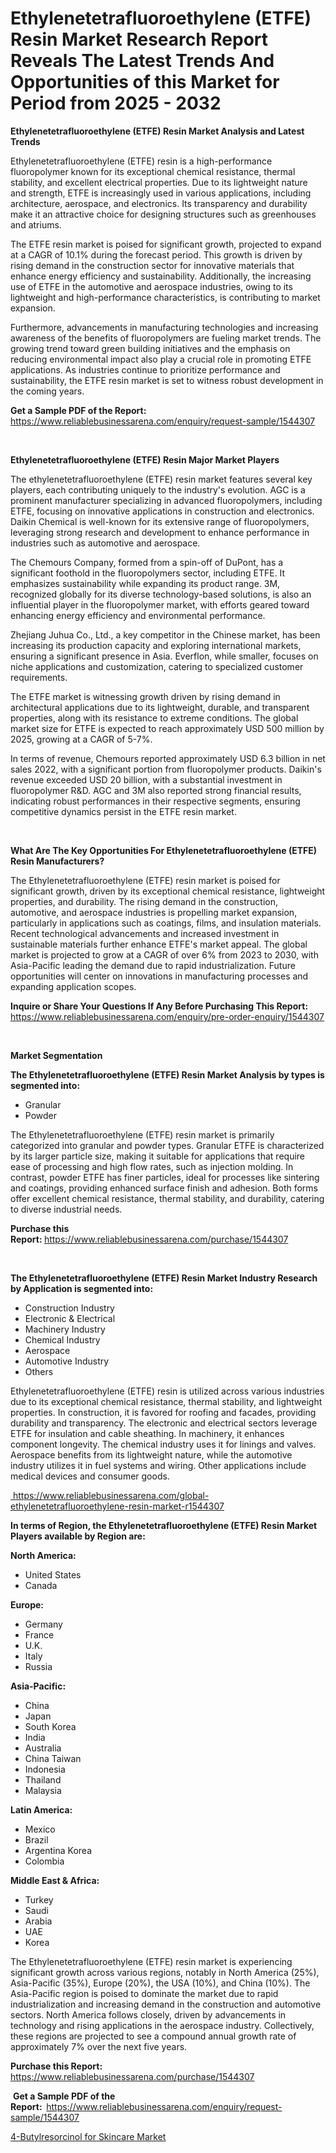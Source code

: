 <p><h1>Ethylenetetrafluoroethylene (ETFE) Resin Market Research Report Reveals The Latest Trends And Opportunities of this Market for Period from 2025 - 2032</h1></p><p><strong>Ethylenetetrafluoroethylene (ETFE) Resin Market Analysis and Latest Trends</strong></p>
<p><p>Ethylenetetrafluoroethylene (ETFE) resin is a high-performance fluoropolymer known for its exceptional chemical resistance, thermal stability, and excellent electrical properties. Due to its lightweight nature and strength, ETFE is increasingly used in various applications, including architecture, aerospace, and electronics. Its transparency and durability make it an attractive choice for designing structures such as greenhouses and atriums.</p><p>The ETFE resin market is poised for significant growth, projected to expand at a CAGR of 10.1% during the forecast period. This growth is driven by rising demand in the construction sector for innovative materials that enhance energy efficiency and sustainability. Additionally, the increasing use of ETFE in the automotive and aerospace industries, owing to its lightweight and high-performance characteristics, is contributing to market expansion.</p><p>Furthermore, advancements in manufacturing technologies and increasing awareness of the benefits of fluoropolymers are fueling market trends. The growing trend toward green building initiatives and the emphasis on reducing environmental impact also play a crucial role in promoting ETFE applications. As industries continue to prioritize performance and sustainability, the ETFE resin market is set to witness robust development in the coming years.</p></p>
<p><strong>Get a Sample PDF of the Report:&nbsp;</strong> <a href="https://www.reliablebusinessarena.com/enquiry/request-sample/1544307?utm_campaign=2138&utm_medium=2&utm_source=Github&utm_content=ia&utm_term=01022025&utm_id=ethylenetetrafluoroethylene-etfe-resin">https://www.reliablebusinessarena.com/enquiry/request-sample/1544307</a></p>
<p>&nbsp;</p>
<p><strong>Ethylenetetrafluoroethylene (ETFE) Resin Major Market Players</strong></p>
<p><p>The ethylenetetrafluoroethylene (ETFE) resin market features several key players, each contributing uniquely to the industry's evolution. AGC is a prominent manufacturer specializing in advanced fluoropolymers, including ETFE, focusing on innovative applications in construction and electronics. Daikin Chemical is well-known for its extensive range of fluoropolymers, leveraging strong research and development to enhance performance in industries such as automotive and aerospace.</p><p>The Chemours Company, formed from a spin-off of DuPont, has a significant foothold in the fluoropolymers sector, including ETFE. It emphasizes sustainability while expanding its product range. 3M, recognized globally for its diverse technology-based solutions, is also an influential player in the fluoropolymer market, with efforts geared toward enhancing energy efficiency and environmental performance.</p><p>Zhejiang Juhua Co., Ltd., a key competitor in the Chinese market, has been increasing its production capacity and exploring international markets, ensuring a significant presence in Asia. Everflon, while smaller, focuses on niche applications and customization, catering to specialized customer requirements.</p><p>The ETFE market is witnessing growth driven by rising demand in architectural applications due to its lightweight, durable, and transparent properties, along with its resistance to extreme conditions. The global market size for ETFE is expected to reach approximately USD 500 million by 2025, growing at a CAGR of 5-7%.</p><p>In terms of revenue, Chemours reported approximately USD 6.3 billion in net sales 2022, with a significant portion from fluoropolymer products. Daikin's revenue exceeded USD 20 billion, with a substantial investment in fluoropolymer R&D. AGC and 3M also reported strong financial results, indicating robust performances in their respective segments, ensuring competitive dynamics persist in the ETFE resin market.</p></p>
<p>&nbsp;</p>
<p><strong>What Are The Key Opportunities For Ethylenetetrafluoroethylene (ETFE) Resin Manufacturers?</strong></p>
<p><p>The Ethylenetetrafluoroethylene (ETFE) resin market is poised for significant growth, driven by its exceptional chemical resistance, lightweight properties, and durability. The rising demand in the construction, automotive, and aerospace industries is propelling market expansion, particularly in applications such as coatings, films, and insulation materials. Recent technological advancements and increased investment in sustainable materials further enhance ETFE's market appeal. The global market is projected to grow at a CAGR of over 6% from 2023 to 2030, with Asia-Pacific leading the demand due to rapid industrialization. Future opportunities will center on innovations in manufacturing processes and expanding application scopes.</p></p>
<p><strong>Inquire or Share Your Questions If Any Before Purchasing This Report:</strong> <a href="https://www.reliablebusinessarena.com/enquiry/pre-order-enquiry/1544307?utm_campaign=2138&utm_medium=2&utm_source=Github&utm_content=ia&utm_term=01022025&utm_id=ethylenetetrafluoroethylene-etfe-resin">https://www.reliablebusinessarena.com/enquiry/pre-order-enquiry/1544307</a></p>
<p>&nbsp;</p>
<p><strong>Market Segmentation</strong></p>
<p><strong>The Ethylenetetrafluoroethylene (ETFE) Resin Market Analysis by types is segmented into:</strong></p>
<p><ul><li>Granular</li><li>Powder</li></ul></p>
<p><p>The Ethylenetetrafluoroethylene (ETFE) resin market is primarily categorized into granular and powder types. Granular ETFE is characterized by its larger particle size, making it suitable for applications that require ease of processing and high flow rates, such as injection molding. In contrast, powder ETFE has finer particles, ideal for processes like sintering and coatings, providing enhanced surface finish and adhesion. Both forms offer excellent chemical resistance, thermal stability, and durability, catering to diverse industrial needs.</p></p>
<p><strong>Purchase this Report:&nbsp;</strong><a href="https://www.reliablebusinessarena.com/purchase/1544307?utm_campaign=2138&utm_medium=2&utm_source=Github&utm_content=ia&utm_term=01022025&utm_id=ethylenetetrafluoroethylene-etfe-resin">https://www.reliablebusinessarena.com/purchase/1544307</a></p>
<p>&nbsp;</p>
<p><strong>The Ethylenetetrafluoroethylene (ETFE) Resin Market Industry Research by Application is segmented into:</strong></p>
<p><ul><li>Construction Industry</li><li>Electronic & Electrical</li><li>Machinery Industry</li><li>Chemical Industry</li><li>Aerospace</li><li>Automotive Industry</li><li>Others</li></ul></p>
<p><p>Ethylenetetrafluoroethylene (ETFE) resin is utilized across various industries due to its exceptional chemical resistance, thermal stability, and lightweight properties. In construction, it is favored for roofing and facades, providing durability and transparency. The electronic and electrical sectors leverage ETFE for insulation and cable sheathing. In machinery, it enhances component longevity. The chemical industry uses it for linings and valves. Aerospace benefits from its lightweight nature, while the automotive industry utilizes it in fuel systems and wiring. Other applications include medical devices and consumer goods.</p></p>
<p><a href="https://www.reliablebusinessarena.com/global-ethylenetetrafluoroethylene-resin-market-r1544307?utm_campaign=2138&utm_medium=2&utm_source=Github&utm_content=ia&utm_term=01022025&utm_id=ethylenetetrafluoroethylene-etfe-resin">&nbsp;https://www.reliablebusinessarena.com/global-ethylenetetrafluoroethylene-resin-market-r1544307</a></p>
<p><strong>In terms of Region, the Ethylenetetrafluoroethylene (ETFE) Resin Market Players available by Region are:</strong></p>
<p>
    <p> <strong> North America: </strong>
        <ul>
            <li>United States</li>
            <li>Canada</li>
        </ul>
        </p> 
    <p> <strong> Europe: </strong>
        <ul>
            <li>Germany</li>
            <li>France</li>
            <li>U.K.</li>
            <li>Italy</li>
            <li>Russia</li>
        </ul>
        </p> 
    <p> <strong> Asia-Pacific: </strong>
        <ul>
            <li>China</li>
            <li>Japan</li>
            <li>South Korea</li>
            <li>India</li>
            <li>Australia</li>
            <li>China Taiwan</li>
            <li>Indonesia</li>
            <li>Thailand</li>
            <li>Malaysia</li>
        </ul>
        </p> 
    <p> <strong> Latin America: </strong>
        <ul>
            <li>Mexico</li>
            <li>Brazil</li>
            <li>Argentina Korea</li>
            <li>Colombia</li>
        </ul>
        </p> 
    <p> <strong> Middle East & Africa: </strong>
        <ul>
            <li>Turkey</li>
            <li>Saudi</li>
            <li>Arabia</li>
            <li>UAE</li>
            <li>Korea</li>
        </ul>
    </p>
    </p>
<p><p>The Ethylenetetrafluoroethylene (ETFE) resin market is experiencing significant growth across various regions, notably in North America (25%), Asia-Pacific (35%), Europe (20%), the USA (10%), and China (10%). The Asia-Pacific region is poised to dominate the market due to rapid industrialization and increasing demand in the construction and automotive sectors. North America follows closely, driven by advancements in technology and rising applications in the aerospace industry. Collectively, these regions are projected to see a compound annual growth rate of approximately 7% over the next five years.</p></p>
<p><strong>Purchase this Report: </strong><a href="https://www.reliablebusinessarena.com/purchase/1544307?utm_campaign=2138&utm_medium=2&utm_source=Github&utm_content=ia&utm_term=01022025&utm_id=ethylenetetrafluoroethylene-etfe-resin">https://www.reliablebusinessarena.com/purchase/1544307</a></p>
<p>&nbsp;<strong>Get a Sample PDF of the Report:&nbsp;&nbsp;</strong><a href="https://www.reliablebusinessarena.com/enquiry/request-sample/1544307?utm_campaign=2138&utm_medium=2&utm_source=Github&utm_content=ia&utm_term=01022025&utm_id=ethylenetetrafluoroethylene-etfe-resin">https://www.reliablebusinessarena.com/enquiry/request-sample/1544307</a></p>
<p><strong></strong></p>
<p><p><a href="https://github.com/joannesouthgate/Market-Research-Report-List-5/blob/main/4-butylresorcinol-for-skincare-market.md?utm_campaign=2138&utm_medium=2&utm_source=Github&utm_content=ia&utm_term=01022025&utm_id=ethylenetetrafluoroethylene-etfe-resin">4-Butylresorcinol for Skincare Market</a></p></p>